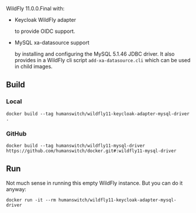 WildFly 11.0.0.Final with:
- Keycloak WildFly adapter

   to provide OIDC support.  
- MySQL xa-datasource support

   by installing and configuring the MySQL 5.1.46 JDBC driver. It also provides in a WildFly cli script `add-xa-datasource.cli` which can be used in child images.

## Build
### Local
```shell
docker build --tag humanswitch/wildfly11-keycloak-adapter-mysql-driver .
```
### GitHub
```shell
docker build --tag humanswitch/wildfly11-mysql-driver https://github.com/humanswitch/docker.git#:wildfly11-mysql-driver
```

## Run
Not much sense in running this empty WildFly instance. But you can do it anyway:
```shell
docker run -it --rm humanswitch/wildfly11-keycloak-adapter-mysql-driver
```